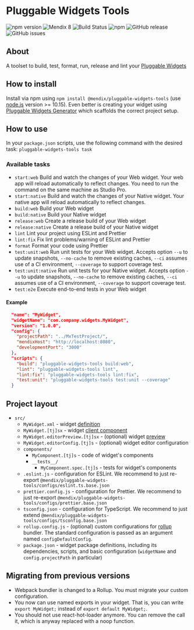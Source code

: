 # Pluggable Widgets Tools

![npm version](https://badge.fury.io/js/%40mendix%2Fpluggable-widgets-tools.svg)
![Mendix 8](https://img.shields.io/badge/mendix-8.0.0-brightgreen.svg)
![Build Status](https://travis-ci.org/mendix/widgets-resources.svg?branch=master)
![npm](https://img.shields.io/npm/dm/@mendix/pluggable-widgets-tools)
![GitHub release](https://img.shields.io/github/release/mendix/widgets-resources)
![GitHub issues](https://img.shields.io/github/issues/mendix/widgets-resources)

## About

A toolset to build, test, format, run, release and lint your [Pluggable Widgets](https://docs.mendix.com/apidocs-mxsdk/apidocs/pluggable-widgets)

## How to install

Install via npm using `npm install @mendix/pluggable-widgets-tools` (use [node.js](https://nodejs.org/) version >= 10.15). Even better is creating your widget using [Pluggable Widgets Generator](https://www.npmjs.com/package/@mendix/generator-widget) which scaffolds the correct project setup.

## How to use

In your `package.json` scripts, use the following command with the desired task: `pluggable-widgets-tools task`

### Available tasks

-   `start:web` Build and watch the changes of your Web widget. Your web app will reload automatically to reflect changes. You need to run the command on the same machine as Studio Pro.
-   `start:native` Build and watch the changes of your Native widget. Your native app will reload automatically to reflect changes.
-   `build:web` Build your Web widget
-   `build:native` Build your Native widget
-   `release:web` Create a release build of your Web widget
-   `release:native` Create a release build of your Native widget
-   `lint` Lint your project using ESLint and Prettier
-   `lint:fix` Fix lint problems/warning of ESLint and Prettier
-   `format` Format your code using Prettier
-   `test:unit:web` Run unit tests for your Web widget. Accepts option `--u` to update snapshots, `--no-cache` to remove existing caches, `--ci` assumes use of a CI environment, `--coverage` to support coverage test.
-   `test:unit:native` Run unit tests for your Native widget. Accepts option `--u` to update snapshots, `--no-cache` to remove existing caches, `--ci` assumes use of a CI environment, `--coverage` to support coverage test.
-   `test:e2e` Execute end-to-end tests in your Web widget

#### Example

```json
  "name": "MyWidget",
  "widgetName": "com.company.widgets.MyWidget",
  "version": "1.0.0",
  "config": {
    "projectPath": "../MxTestProject/",
    "mendixHost": "http://localhost:8080",
    "developmentPort": "3000"
  },
  "scripts": {
    "build": "pluggable-widgets-tools build:web",
    "lint": "pluggable-widgets-tools lint",
    "lint:fix": "pluggable-widgets-tools lint:fix",
    "test:unit": "pluggable-widgets-tools test:unit --coverage"
  }
```

## Project layout

-   `src/`
    -   `MyWidget.xml` - widget [definition](https://docs.mendix.com/apidocs-mxsdk/apidocs/property-types-pluggable-widgets)
    -   `MyWidget.[tj]sx` - widget [client component](https://docs.mendix.com/apidocs-mxsdk/apidocs/client-apis-for-pluggable-widgets)
    -   `MyWidget.editorPreview.[tj]sx` - (optional) widget [preview](https://docs.mendix.com/apidocs-mxsdk/apidocs/studio-apis-for-pluggable-widgets)
    -   `MyWidget.editorConfig.[tj]s` - (optional) widget editor configuration
    -   `components/`
        -   `MyComponent.[tj]s` - code of widget's components
        -   `__tests__/`
            -   `MyComponent.spec.[tj]s` - tests for widget's components
    -   `.eslint.js` - configuration for ESLint. We recommend to just re-export `@mendix/pluggable-widgets-tools/configs/eslint.ts.base.json`
    -   `prettier.config.js` - configuration for Prettier. We recommend to just re-export `@mendix/pluggable-widgets-tools/configs/prettier.base.json`
    -   `tsconfig.json` - configuration for TypeScript. We recommend to just extend `@mendix/pluggable-widgets-tools/configs/tsconfig.base.json`
    -   `rollup.config.js` - (optional) custom configurations for [rollup](https://rollupjs.org/guide/en/) bundler. The standard configuration is passed as an argument named `configDefaultConfig`.
    -   `package.json` - widget package definitions, including its dependencies, scripts, and basic configuration (`widgetName` and `config.projectPath` in particular)

## Migrating from previous versions

-   Webpack bundler is changed to a Rollup. You must migrate your custom configuration.
-   You now can use named exports in your widget. That is, you can write `export MyWidget;` instead of `export default MyWidget;`.
-   You should not use react-hot-loader anymore. You can remove the call it, which is anyway replaced with a noop function.
